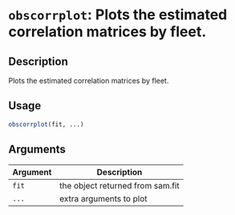 # `obscorrplot`: Plots the estimated correlation matrices by fleet.

## Description


 Plots the estimated correlation matrices by fleet.


## Usage

```r
obscorrplot(fit, ...)
```


## Arguments

Argument      |Description
------------- |----------------
```fit```     |     the object returned from sam.fit
```...```     |     extra arguments to plot

